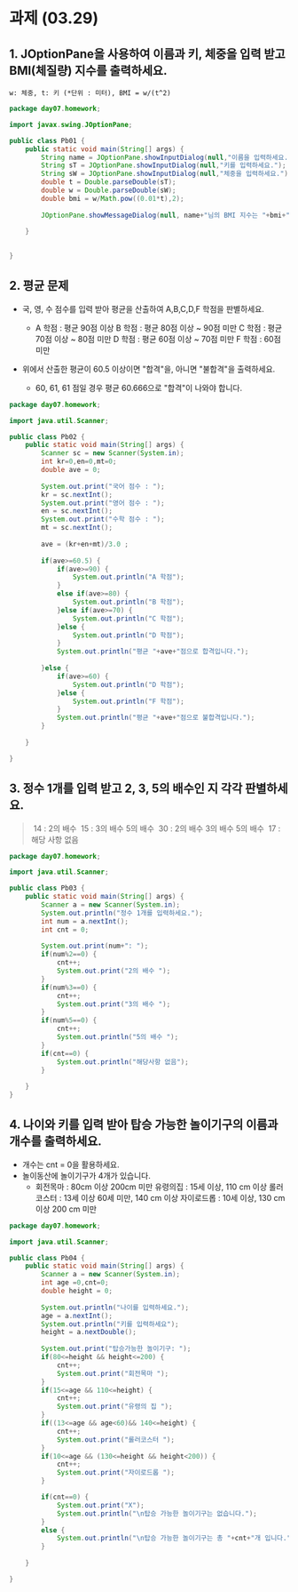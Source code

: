 # 과제 (03.29)

## 1. JOptionPane을 사용하여 이름과 키, 체중을 입력 받고 BMI(체질량) 지수를 출력하세요.
    w: 체중, t: 키 (*단위 : 미터), BMI = w/(t^2) 

```java
package day07.homework;

import javax.swing.JOptionPane;

public class Pb01 {
	public static void main(String[] args) {
		String name = JOptionPane.showInputDialog(null,"이름을 입력하세요.");
		String sT = JOptionPane.showInputDialog(null,"키를 입력하세요.");
		String sW = JOptionPane.showInputDialog(null,"체중을 입력하세요.");
		double t = Double.parseDouble(sT);
		double w = Double.parseDouble(sW);
		double bmi = w/Math.pow((0.01*t),2);
		
		JOptionPane.showMessageDialog(null, name+"님의 BMI 지수는 "+bmi+"입니다.");
		
	}
	

}
```



## 2. 평균 문제

- 국, 영, 수 점수를 입력 받아 평균을 산출하여 A,B,C,D,F 학점을 판별하세요.
  - A 학점 : 평균 90점 이상
    B 학점 : 평균 80점 이상 ~ 90점 미만
    C 학점 : 평균 70점 이상 ~ 80점 미만
    D 학점 : 평균 60점 이상 ~ 70점 미만
    F 학점 : 60점 미만

- 위에서 산출한 평균이 60.5 이상이면 "합격"을, 아니면 "불합격"을 출력하세요.
  - 60, 61, 61 점일 경우 평균 60.666으로 "합격"이 나와야 합니다. 

```java
package day07.homework;

import java.util.Scanner;

public class Pb02 {
	public static void main(String[] args) {
		Scanner sc = new Scanner(System.in);
		int kr=0,en=0,mt=0;
		double ave = 0;
		
		System.out.print("국어 점수 : ");
		kr = sc.nextInt();
		System.out.print("영어 점수 : ");
		en = sc.nextInt();
		System.out.print("수학 점수 : ");
		mt = sc.nextInt();
		
		ave = (kr+en+mt)/3.0 ;
		
		if(ave>=60.5) {
			if(ave>=90) {
				System.out.println("A 학점");
			} 
			else if(ave>=80) {
				System.out.println("B 학점");
			}else if(ave>=70) {
				System.out.println("C 학점");
			}else {
				System.out.println("D 학점");
			}
			System.out.println("평균 "+ave+"점으로 합격입니다.");
			
		}else {
			if(ave>=60) {
				System.out.println("D 학점");
			}else {
				System.out.println("F 학점");
			}
			System.out.println("평균 "+ave+"점으로 불합격입니다.");
		}
	
	}

}
```

## 

## 3.  정수 1개를 입력 받고 2, 3, 5의 배수인 지 각각 판별하세요.

> ​	14 : 2의 배수
> ​    15 : 3의 배수 5의 배수
> ​    30 : 2의 배수 3의 배수 5의 배수
> ​    17 : 해당 사항 없음

```java
package day07.homework;

import java.util.Scanner;

public class Pb03 {
	public static void main(String[] args) {
		Scanner a = new Scanner(System.in);
		System.out.println("정수 1개를 입력하세요.");
		int num = a.nextInt();
		int cnt = 0;
		
		System.out.print(num+": ");
		if(num%2==0) {
			cnt++;
			System.out.print("2의 배수 ");
		}
		if(num%3==0) {
			cnt++;
			System.out.print("3의 배수 ");
		}
		if(num%5==0) {
			cnt++;
			System.out.println("5의 배수 ");
		}
		if(cnt==0) {
			System.out.println("해당사항 없음");
		}
		
	}
}
```



## 4. 나이와 키를 입력 받아 탑승 가능한 놀이기구의 이름과 개수를 출력하세요.

- 개수는 cnt = 0을 활용하세요.
- 놀이동산에 놀이기구가 4개가 있습니다.
  - 회전목마 : 80cm 이상 200cm 미만
    유령의집 : 15세 이상, 110 cm 이상
    롤러코스터 : 13세 이상 60세 미만, 140 cm 이상
    자이로드롭 : 10세 이상, 130 cm 이상 200 cm 미만

```java
package day07.homework;

import java.util.Scanner;

public class Pb04 {
	public static void main(String[] args) {
		Scanner a = new Scanner(System.in);
		int age =0,cnt=0;
		double height = 0;
		
		System.out.println("나이를 입력하세요.");
		age = a.nextInt();
		System.out.println("키를 입력하세요");
		height = a.nextDouble();
		
		System.out.print("탑승가능한 놀이기구: ");
		if(80<=height && height<=200) {
			cnt++;
			System.out.print("회전목마 ");
		}
		if(15<=age && 110<=height) {
			cnt++;
			System.out.print("유령의 집 ");
		}
		if((13<=age && age<60)&& 140<=height) {
			cnt++;
			System.out.print("롤러코스터 ");
		}
		if(10<=age && (130<=height && height<200)) {
			cnt++;
			System.out.print("자이로드롭 ");
		}

		if(cnt==0) {
			System.out.print("X");
			System.out.println("\n탑승 가능한 놀이기구는 없습니다.");
		}
		else {
			System.out.println("\n탑승 가능한 놀이기구는 총 "+cnt+"개 입니다.");
		}
		
	}

}
```

